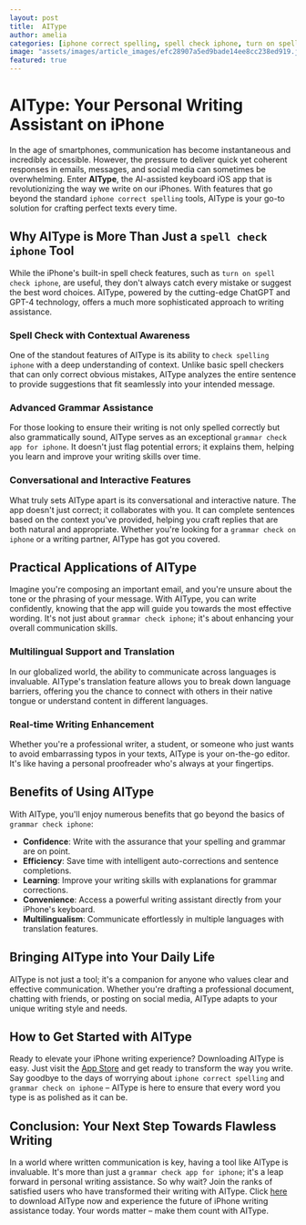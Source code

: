 ```yaml
---
layout: post
title:  AIType
author: amelia
categories: [iphone correct spelling, spell check iphone, turn on spell check iphone, grammar check app for iphone, check spelling iphone, grammar check on iphone, grammar check iphone]
image: "assets/images/article_images/efc28907a5ed9bade14ee8cc238ed919.jpg"
featured: true
---
```


# AIType: Your Personal Writing Assistant on iPhone

In the age of smartphones, communication has become instantaneous and incredibly accessible. However, the pressure to deliver quick yet coherent responses in emails, messages, and social media can sometimes be overwhelming. Enter **AIType**, the AI-assisted keyboard iOS app that is revolutionizing the way we write on our iPhones. With features that go beyond the standard `iphone correct spelling` tools, AIType is your go-to solution for crafting perfect texts every time.

## Why AIType is More Than Just a `spell check iphone` Tool

While the iPhone's built-in spell check features, such as `turn on spell check iphone`, are useful, they don't always catch every mistake or suggest the best word choices. AIType, powered by the cutting-edge ChatGPT and GPT-4 technology, offers a much more sophisticated approach to writing assistance.

### Spell Check with Contextual Awareness

One of the standout features of AIType is its ability to `check spelling iphone` with a deep understanding of context. Unlike basic spell checkers that can only correct obvious mistakes, AIType analyzes the entire sentence to provide suggestions that fit seamlessly into your intended message.

### Advanced Grammar Assistance

For those looking to ensure their writing is not only spelled correctly but also grammatically sound, AIType serves as an exceptional `grammar check app for iphone`. It doesn't just flag potential errors; it explains them, helping you learn and improve your writing skills over time.

### Conversational and Interactive Features

What truly sets AIType apart is its conversational and interactive nature. The app doesn't just correct; it collaborates with you. It can complete sentences based on the context you've provided, helping you craft replies that are both natural and appropriate. Whether you're looking for a `grammar check on iphone` or a writing partner, AIType has got you covered.

## Practical Applications of AIType

Imagine you're composing an important email, and you're unsure about the tone or the phrasing of your message. With AIType, you can write confidently, knowing that the app will guide you towards the most effective wording. It's not just about `grammar check iphone`; it's about enhancing your overall communication skills.

### Multilingual Support and Translation

In our globalized world, the ability to communicate across languages is invaluable. AIType's translation feature allows you to break down language barriers, offering you the chance to connect with others in their native tongue or understand content in different languages.

### Real-time Writing Enhancement

Whether you're a professional writer, a student, or someone who just wants to avoid embarrassing typos in your texts, AIType is your on-the-go editor. It's like having a personal proofreader who's always at your fingertips.

## Benefits of Using AIType

With AIType, you'll enjoy numerous benefits that go beyond the basics of `grammar check iphone`:

- **Confidence**: Write with the assurance that your spelling and grammar are on point.
- **Efficiency**: Save time with intelligent auto-corrections and sentence completions.
- **Learning**: Improve your writing skills with explanations for grammar corrections.
- **Convenience**: Access a powerful writing assistant directly from your iPhone's keyboard.
- **Multilingualism**: Communicate effortlessly in multiple languages with translation features.

## Bringing AIType into Your Daily Life

AIType is not just a tool; it's a companion for anyone who values clear and effective communication. Whether you're drafting a professional document, chatting with friends, or posting on social media, AIType adapts to your unique writing style and needs.

## How to Get Started with AIType

Ready to elevate your iPhone writing experience? Downloading AIType is easy. Just visit the [App Store](https://apps.apple.com/us/app/aitype-grammar-check-keyboard/id6469163944) and get ready to transform the way you write. Say goodbye to the days of worrying about `iphone correct spelling` and `grammar check on iphone` – AIType is here to ensure that every word you type is as polished as it can be.

## Conclusion: Your Next Step Towards Flawless Writing

In a world where written communication is key, having a tool like AIType is invaluable. It's more than just a `grammar check app for iphone`; it's a leap forward in personal writing assistance. So why wait? Join the ranks of satisfied users who have transformed their writing with AIType. Click [here](https://apps.apple.com/us/app/aitype-grammar-check-keyboard/id6469163944) to download AIType now and experience the future of iPhone writing assistance today. Your words matter – make them count with AIType.
